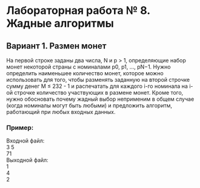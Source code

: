 # Лабораторная работа № 8. Жадные алгоритмы

## Вариант 1. Размен монет

На первой строке заданы два числа, N и p > 1, определяющие набор монет некоторой страны с номиналами p0, p1, ..., pN−1.
Нужно определить наименьшее количество монет, которое можно использовать для того, чтобы разменять заданную на второй
строчке сумму денег M ≤ 232 - 1 и распечатать для каждого i-го номинала на i-ой строчке количество участвующих в размене
монет. Кроме того, нужно обосновать почему жадный выбор неприменим в общем случае (когда номиналы могут быть любыми) и
предложить алгоритм, работающий при любых входных данных.

### Пример:

Входной файл:   
3 5    
71   
Выходной файл:   
1   
4   
2   